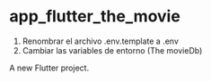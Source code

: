 # app_flutter_the_movie

1. Renombrar el archivo .env.template a .env
2. Cambiar las variables de entorno (The movieDb)

A new Flutter project.

